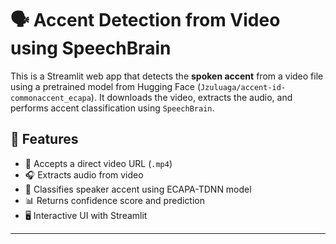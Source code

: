 # 🗣️ Accent Detection from Video using SpeechBrain

This is a Streamlit web app that detects the **spoken accent** from a video file using a pretrained model from Hugging Face (`Jzuluaga/accent-id-commonaccent_ecapa`). It downloads the video, extracts the audio, and performs accent classification using `SpeechBrain`.

## 🚀 Features

- 🔗 Accepts a direct video URL (`.mp4`)
- 🎧 Extracts audio from video
- 🧠 Classifies speaker accent using ECAPA-TDNN model
- 📊 Returns confidence score and prediction
- 🖥️ Interactive UI with Streamlit

---


